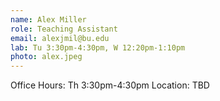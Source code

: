 ```yaml
---
name: Alex Miller
role: Teaching Assistant
email: alexjmil@bu.edu
lab: Tu 3:30pm-4:30pm, W 12:20pm-1:10pm
photo: alex.jpeg
---
```


Office Hours: Th 3:30pm-4:30pm
Location: TBD